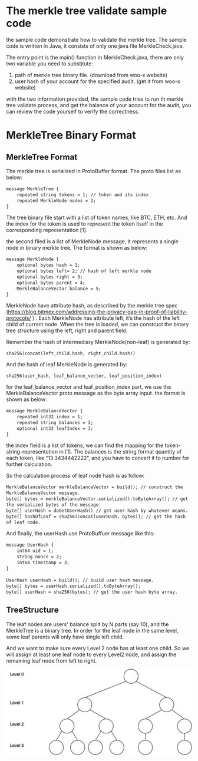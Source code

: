 # The merkle tree validate sample code

the sample code demonstrate how to validate the merkle tree. The sample code is written in Java,
it consists of only one java file MerkleCheck.java. 

The entry point is the main() function in MerkleCheck.java, there are only two variable you need to substitute:
1. path of merkle tree binary file. (download from woo-x website)
2. user hash of your account for the specified audit. (get it from woo-x website)

with the two information provided, the sample code tries to run th merkle tree validate process, and get
the balance of your account for the audit, you can review the code yourself to verify the correctness.


# MerkleTree Binary Format
## MerkleTree Format

The merkle tree is serialized in ProtoBuffer format. The proto files list as below:

    message MerkleTree {
        repeated string tokens = 1; // token and its index
        repeated MerkleNode nodes = 2;
    }

The tree binary file start with a list of token names, like BTC, ETH, etc. And the index for the token is used to represent the token itself in the corresponding representation [1].

the second filed is a list of MerkleNode message, it represents a single node in binary merkle tree. The format is shown as below:

    message MerkleNode {
        optional bytes hash = 1;  
        optional bytes left= 2; // hash of left merkle node  
        optional bytes right = 3;  
        optional bytes parent = 4;  
        MerkleBalanceVector balance = 5;
    }

MerkleNode have attribute hash, as described by the merkle tree spec (https://blog.bitmex.com/addressing-the-privacy-gap-in-proof-of-liability-protocols/ ) . Each MerkleNode has attribute left, it’s the hash of the left child of current node. When the tree is loaded, we can construct the binary tree structure using the left, right and parent field.

Remember the hash of intermediary MerkleNode(non-leaf) is generated by:

    sha256(concat(left_child.hash, right_child.hash))

And the hash of leaf MerkleNode is generated by:

    sha256(user_hash, leaf_balance_vector, leaf_position_index)

for the leaf_balance_vector and leaf_position_index part, we use the MerkleBalanceVector proto message as the byte array input. the format is shown as below:

    message MerkleBalanceVector {
        repeated int32 index = 1;   
        repeated string balances = 2;  
        optional int32 leafIndex = 3;
    }

the index field is a list of tokens, we can find the mapping for the token-string-representation in [1]. The balances is the string format quantity of each token, like “13.3434442222”, and you have to convert it to number for further calculation.

So the calculation process of leaf node hash is as follow:

    MerkleBalanceVector merkleBalanceVector = build(); // construct the MerkleBalanceVector message.
    byte[] bytes = merkleBalanceVector.serialized().toByteArray(); // get the serialized bytes of the message.
    byte[] userHash = doGetUserHash() // get user hash by whatever means.
    byte[] hashOfLeaf = sha256(concat(userHash, bytes)); // get the hash of leaf node.

And finally, the userHash use ProtoBuffuer message like this:

    message UserHash {
        int64 uid = 1;    
        string nonce = 2;    
        int64 timestamp = 3;
    }

    UserHash userHash = build(); // build user hash message.
    byte[] bytes = userHash.serialized().toByteArray();
    byte[] userHash = sha256(bytes); // get the user hash byte array.

## TreeStructure

The leaf nodes are users' balance split by N parts (say 10),  and the MerkleTree is a binary tree. In order for the leaf node in the same level, some leaf parents will only have single left child.

And we want to make sure every Level 2 node has at least one child. So we will assign at least one leaf node to every Level2 node, and assign the remaining leaf node from left to right.

![the merkle tree structure](tree.jpeg)